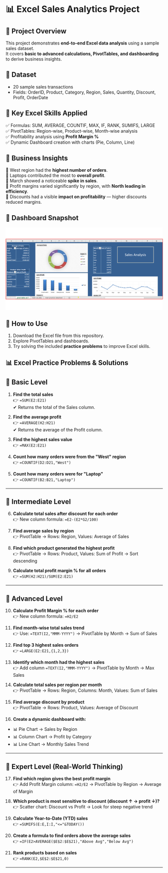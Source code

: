 # 📊 Excel Sales Analytics Project  

## 🔹 Project Overview  
This project demonstrates **end-to-end Excel data analysis** using a sample sales dataset.  
It covers **basic to advanced calculations, PivotTables, and dashboarding** to derive business insights.  

## 🔹 Dataset  
- 20 sample sales transactions  
- Fields: OrderID, Product, Category, Region, Sales, Quantity, Discount, Profit, OrderDate  

## 🔹 Key Excel Skills Applied  
✅ Formulas: SUM, AVERAGE, COUNTIF, MAX, IF, RANK, SUMIFS, LARGE  
✅ PivotTables: Region-wise, Product-wise, Month-wise analysis  
✅ Profitability analysis using **Profit Margin %**  
✅ Dynamic Dashboard creation with charts (Pie, Column, Line)  

## 🔹 Business Insights  
📌 West region had the **highest number of orders**.  
📌 Laptops contributed the most to **overall profit**.  
📌 March showed a noticeable **spike in sales**.  
📌 Profit margins varied significantly by region, with **North leading in efficiency**.  
📌 Discounts had a visible **impact on profitability** — higher discounts reduced margins.  

## 🔹 Dashboard Snapshot  
![Dashboard Screenshot](sales_dashboard.png)
## 🔹 How to Use  
1. Download the Excel file from this repository.  
2. Explore PivotTables and dashboards.  
3. Try solving the included **practice problems** to improve Excel skills.

## 📊 Excel Practice Problems & Solutions
## 🔹 Basic Level  

1. **Find the total sales**  
👉 `=SUM(E2:E21)`  
✔ Returns the total of the Sales column.  

2. **Find the average profit**  
👉 `=AVERAGE(H2:H21)`  
✔ Returns the average of the Profit column.  

3. **Find the highest sales value**  
👉 `=MAX(E2:E21)`  

4. **Count how many orders were from the "West" region**  
👉 `=COUNTIF(D2:D21,"West")`  

5. **Count how many orders were for "Laptop"**  
👉 `=COUNTIF(B2:B21,"Laptop")`  

---

## 🔹 Intermediate Level  

6. **Calculate total sales after discount for each order**  
👉 New column formula: `=E2-(E2*G2/100)`  

7. **Find average sales by region**  
👉 PivotTable → Rows: Region, Values: Average of Sales  

8. **Find which product generated the highest profit**  
👉 PivotTable → Rows: Product, Values: Sum of Profit → Sort descending  

9. **Calculate total profit margin % for all orders**  
👉 `=SUM(H2:H21)/SUM(E2:E21)`  

---

## 🔹 Advanced Level  

10. **Calculate Profit Margin % for each order**  
👉 New column formula: `=H2/E2`  

11. **Find month-wise total sales trend**  
👉 Use: `=TEXT(I2,"MMM-YYYY")` → PivotTable by Month → Sum of Sales  

12. **Find top 3 highest sales orders**  
👉 `=LARGE(E2:E21,{1,2,3})`  

13. **Identify which month had the highest sales**  
👉 Add column `=TEXT(I2,"MMM-YYYY")` → PivotTable by Month → Max Sales  

14. **Calculate total sales per region per month**  
👉 PivotTable → Rows: Region, Columns: Month, Values: Sum of Sales  

15. **Find average discount by product**  
👉 PivotTable → Rows: Product, Values: Average of Discount  

16. **Create a dynamic dashboard with:**  
- 📊 Pie Chart → Sales by Region  
- 📊 Column Chart → Profit by Category  
- 📊 Line Chart → Monthly Sales Trend  

---

## 🔹 Expert Level (Real-World Thinking)  

17. **Find which region gives the best profit margin**  
👉 Add Profit Margin column: `=H2/E2` → PivotTable by Region → Average of Margin  

18. **Which product is most sensitive to discount (discount ↑ → profit ↓)?**  
👉 Scatter chart: Discount vs Profit → Look for steep negative trend  

19. **Calculate Year-to-Date (YTD) sales**  
👉 `=SUMIFS(E:E,I:I,"<="&TODAY())`  

20. **Create a formula to find orders above the average sales**  
👉 `=IF(E2>AVERAGE($E$2:$E$21),"Above Avg","Below Avg")`  

21. **Rank products based on sales**  
👉 `=RANK(E2,$E$2:$E$21,0)`  

---
